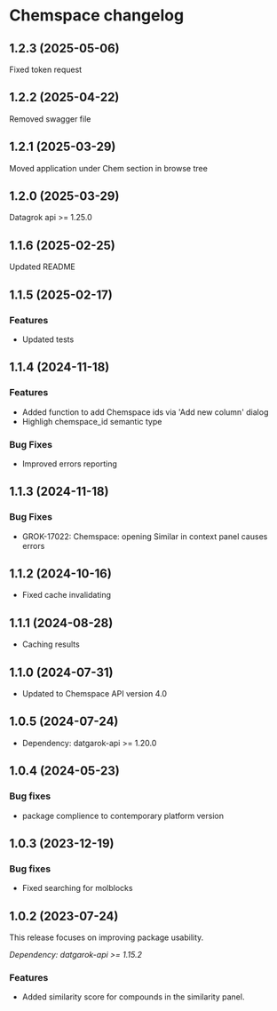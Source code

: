 # Chemspace changelog

## 1.2.3 (2025-05-06)

Fixed token request

## 1.2.2 (2025-04-22)

Removed swagger file

## 1.2.1 (2025-03-29)

Moved application under Chem section in browse tree

## 1.2.0 (2025-03-29)

Datagrok api >= 1.25.0

## 1.1.6 (2025-02-25)

Updated README

## 1.1.5 (2025-02-17)

### Features

* Updated tests

## 1.1.4 (2024-11-18)

### Features

* Added function to add Chemspace ids via 'Add new column' dialog
* Highligh chemspace_id semantic type

### Bug Fixes

* Improved errors reporting

## 1.1.3 (2024-11-18)

### Bug Fixes

* GROK-17022: Chemspace: opening Similar in context panel causes errors

## 1.1.2 (2024-10-16)

* Fixed cache invalidating

## 1.1.1 (2024-08-28)

* Caching results

## 1.1.0 (2024-07-31)

* Updated to Chemspace API version 4.0

## 1.0.5 (2024-07-24)

* Dependency: datgarok-api >= 1.20.0

## 1.0.4 (2024-05-23)

### Bug fixes

* package complience to contemporary platform version

## 1.0.3 (2023-12-19)

### Bug fixes

* Fixed searching for molblocks

## 1.0.2 (2023-07-24)

This release focuses on improving package usability.

*Dependency: datgarok-api >= 1.15.2*

### Features

* Added similarity score for compounds in the similarity panel.
